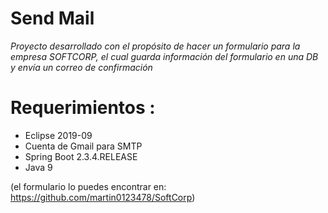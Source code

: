 # Send Mail

*Proyecto desarrollado con el propósito de hacer un formulario para la empresa SOFTCORP, el cual guarda información del formulario en una DB  y envía un correo de confirmación* 

# Requerimientos :
* Eclipse 2019-09
* Cuenta de Gmail para SMTP
* Spring Boot 2.3.4.RELEASE
* Java 9

(el formulario lo puedes encontrar en: https://github.com/martin0123478/SoftCorp)

